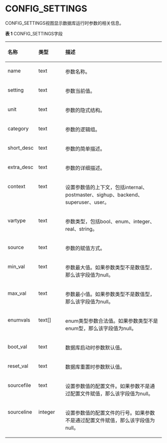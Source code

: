 # CONFIG\_SETTINGS<a name="ZH-CN_TOPIC_0245374836"></a>

CONFIG\_SETTINGS视图显示数据库运行时参数的相关信息。

**表 1**  CONFIG\_SETTINGS字段

<a name="zh-cn_topic_0237122732_table88445274552"></a>
<table><thead align="left"><tr id="zh-cn_topic_0237122732_row410412817552"><th class="cellrowborder" valign="top" width="17.711771177117715%" id="mcps1.2.4.1.1"><p id="zh-cn_topic_0237122732_p14104132813558"><a name="zh-cn_topic_0237122732_p14104132813558"></a><a name="zh-cn_topic_0237122732_p14104132813558"></a><strong id="zh-cn_topic_0237122732_b310472855518"><a name="zh-cn_topic_0237122732_b310472855518"></a><a name="zh-cn_topic_0237122732_b310472855518"></a>名称</strong></p>
</th>
<th class="cellrowborder" valign="top" width="17.331733173317332%" id="mcps1.2.4.1.2"><p id="zh-cn_topic_0237122732_p1510415283559"><a name="zh-cn_topic_0237122732_p1510415283559"></a><a name="zh-cn_topic_0237122732_p1510415283559"></a><strong id="zh-cn_topic_0237122732_b3104128205516"><a name="zh-cn_topic_0237122732_b3104128205516"></a><a name="zh-cn_topic_0237122732_b3104128205516"></a>类型</strong></p>
</th>
<th class="cellrowborder" valign="top" width="64.95649564956494%" id="mcps1.2.4.1.3"><p id="zh-cn_topic_0237122732_p31041328135510"><a name="zh-cn_topic_0237122732_p31041328135510"></a><a name="zh-cn_topic_0237122732_p31041328135510"></a><strong id="zh-cn_topic_0237122732_b510572812554"><a name="zh-cn_topic_0237122732_b510572812554"></a><a name="zh-cn_topic_0237122732_b510572812554"></a>描述</strong></p>
</th>
</tr>
</thead>
<tbody><tr id="zh-cn_topic_0237122732_row51051628125512"><td class="cellrowborder" valign="top" width="17.711771177117715%" headers="mcps1.2.4.1.1 "><p id="zh-cn_topic_0237122732_p15105192825518"><a name="zh-cn_topic_0237122732_p15105192825518"></a><a name="zh-cn_topic_0237122732_p15105192825518"></a>name</p>
</td>
<td class="cellrowborder" valign="top" width="17.331733173317332%" headers="mcps1.2.4.1.2 "><p id="zh-cn_topic_0237122732_p1105728145517"><a name="zh-cn_topic_0237122732_p1105728145517"></a><a name="zh-cn_topic_0237122732_p1105728145517"></a>text</p>
</td>
<td class="cellrowborder" valign="top" width="64.95649564956494%" headers="mcps1.2.4.1.3 "><p id="zh-cn_topic_0237122732_p14105228165514"><a name="zh-cn_topic_0237122732_p14105228165514"></a><a name="zh-cn_topic_0237122732_p14105228165514"></a>参数名称。</p>
</td>
</tr>
<tr id="zh-cn_topic_0237122732_row110514286558"><td class="cellrowborder" valign="top" width="17.711771177117715%" headers="mcps1.2.4.1.1 "><p id="zh-cn_topic_0237122732_p1510542815555"><a name="zh-cn_topic_0237122732_p1510542815555"></a><a name="zh-cn_topic_0237122732_p1510542815555"></a>setting</p>
</td>
<td class="cellrowborder" valign="top" width="17.331733173317332%" headers="mcps1.2.4.1.2 "><p id="zh-cn_topic_0237122732_p16105102820554"><a name="zh-cn_topic_0237122732_p16105102820554"></a><a name="zh-cn_topic_0237122732_p16105102820554"></a>text</p>
</td>
<td class="cellrowborder" valign="top" width="64.95649564956494%" headers="mcps1.2.4.1.3 "><p id="zh-cn_topic_0237122732_p14106112845513"><a name="zh-cn_topic_0237122732_p14106112845513"></a><a name="zh-cn_topic_0237122732_p14106112845513"></a>参数当前值。</p>
</td>
</tr>
<tr id="zh-cn_topic_0237122732_row161061528155514"><td class="cellrowborder" valign="top" width="17.711771177117715%" headers="mcps1.2.4.1.1 "><p id="zh-cn_topic_0237122732_p1310622814557"><a name="zh-cn_topic_0237122732_p1310622814557"></a><a name="zh-cn_topic_0237122732_p1310622814557"></a>unit</p>
</td>
<td class="cellrowborder" valign="top" width="17.331733173317332%" headers="mcps1.2.4.1.2 "><p id="zh-cn_topic_0237122732_p910612818557"><a name="zh-cn_topic_0237122732_p910612818557"></a><a name="zh-cn_topic_0237122732_p910612818557"></a>text</p>
</td>
<td class="cellrowborder" valign="top" width="64.95649564956494%" headers="mcps1.2.4.1.3 "><p id="zh-cn_topic_0237122732_p191062028165511"><a name="zh-cn_topic_0237122732_p191062028165511"></a><a name="zh-cn_topic_0237122732_p191062028165511"></a>参数的隐式结构。</p>
</td>
</tr>
<tr id="zh-cn_topic_0237122732_row510612284552"><td class="cellrowborder" valign="top" width="17.711771177117715%" headers="mcps1.2.4.1.1 "><p id="zh-cn_topic_0237122732_p9106192835516"><a name="zh-cn_topic_0237122732_p9106192835516"></a><a name="zh-cn_topic_0237122732_p9106192835516"></a>category</p>
</td>
<td class="cellrowborder" valign="top" width="17.331733173317332%" headers="mcps1.2.4.1.2 "><p id="zh-cn_topic_0237122732_p191061528125515"><a name="zh-cn_topic_0237122732_p191061528125515"></a><a name="zh-cn_topic_0237122732_p191061528125515"></a>text</p>
</td>
<td class="cellrowborder" valign="top" width="64.95649564956494%" headers="mcps1.2.4.1.3 "><p id="zh-cn_topic_0237122732_p17106162865516"><a name="zh-cn_topic_0237122732_p17106162865516"></a><a name="zh-cn_topic_0237122732_p17106162865516"></a>参数的逻辑组。</p>
</td>
</tr>
<tr id="zh-cn_topic_0237122732_row4106202805515"><td class="cellrowborder" valign="top" width="17.711771177117715%" headers="mcps1.2.4.1.1 "><p id="zh-cn_topic_0237122732_p1610714285558"><a name="zh-cn_topic_0237122732_p1610714285558"></a><a name="zh-cn_topic_0237122732_p1610714285558"></a>short_desc</p>
</td>
<td class="cellrowborder" valign="top" width="17.331733173317332%" headers="mcps1.2.4.1.2 "><p id="zh-cn_topic_0237122732_p2107162855518"><a name="zh-cn_topic_0237122732_p2107162855518"></a><a name="zh-cn_topic_0237122732_p2107162855518"></a>text</p>
</td>
<td class="cellrowborder" valign="top" width="64.95649564956494%" headers="mcps1.2.4.1.3 "><p id="zh-cn_topic_0237122732_p9107152885511"><a name="zh-cn_topic_0237122732_p9107152885511"></a><a name="zh-cn_topic_0237122732_p9107152885511"></a>参数的简单描述。</p>
</td>
</tr>
<tr id="zh-cn_topic_0237122732_row0107102835519"><td class="cellrowborder" valign="top" width="17.711771177117715%" headers="mcps1.2.4.1.1 "><p id="zh-cn_topic_0237122732_p15108142875518"><a name="zh-cn_topic_0237122732_p15108142875518"></a><a name="zh-cn_topic_0237122732_p15108142875518"></a>extra_desc</p>
</td>
<td class="cellrowborder" valign="top" width="17.331733173317332%" headers="mcps1.2.4.1.2 "><p id="zh-cn_topic_0237122732_p110832815551"><a name="zh-cn_topic_0237122732_p110832815551"></a><a name="zh-cn_topic_0237122732_p110832815551"></a>text</p>
</td>
<td class="cellrowborder" valign="top" width="64.95649564956494%" headers="mcps1.2.4.1.3 "><p id="zh-cn_topic_0237122732_p91081628145510"><a name="zh-cn_topic_0237122732_p91081628145510"></a><a name="zh-cn_topic_0237122732_p91081628145510"></a>参数的详细描述。</p>
</td>
</tr>
<tr id="zh-cn_topic_0237122732_row161088282555"><td class="cellrowborder" valign="top" width="17.711771177117715%" headers="mcps1.2.4.1.1 "><p id="zh-cn_topic_0237122732_p01091328195510"><a name="zh-cn_topic_0237122732_p01091328195510"></a><a name="zh-cn_topic_0237122732_p01091328195510"></a>context</p>
</td>
<td class="cellrowborder" valign="top" width="17.331733173317332%" headers="mcps1.2.4.1.2 "><p id="zh-cn_topic_0237122732_p21092282556"><a name="zh-cn_topic_0237122732_p21092282556"></a><a name="zh-cn_topic_0237122732_p21092282556"></a>text</p>
</td>
<td class="cellrowborder" valign="top" width="64.95649564956494%" headers="mcps1.2.4.1.3 "><p id="zh-cn_topic_0237122732_p91091328125512"><a name="zh-cn_topic_0237122732_p91091328125512"></a><a name="zh-cn_topic_0237122732_p91091328125512"></a>设置参数值的上下文，包括internal、postmaster、sighup、backend、superuser、user。</p>
</td>
</tr>
<tr id="zh-cn_topic_0237122732_row16109128175517"><td class="cellrowborder" valign="top" width="17.711771177117715%" headers="mcps1.2.4.1.1 "><p id="zh-cn_topic_0237122732_p15109132815551"><a name="zh-cn_topic_0237122732_p15109132815551"></a><a name="zh-cn_topic_0237122732_p15109132815551"></a>vartype</p>
</td>
<td class="cellrowborder" valign="top" width="17.331733173317332%" headers="mcps1.2.4.1.2 "><p id="zh-cn_topic_0237122732_p12109142819552"><a name="zh-cn_topic_0237122732_p12109142819552"></a><a name="zh-cn_topic_0237122732_p12109142819552"></a>text</p>
</td>
<td class="cellrowborder" valign="top" width="64.95649564956494%" headers="mcps1.2.4.1.3 "><p id="zh-cn_topic_0237122732_p5109112845517"><a name="zh-cn_topic_0237122732_p5109112845517"></a><a name="zh-cn_topic_0237122732_p5109112845517"></a>参数类型，包括bool、enum、integer、real、string。</p>
</td>
</tr>
<tr id="zh-cn_topic_0237122732_row110962815558"><td class="cellrowborder" valign="top" width="17.711771177117715%" headers="mcps1.2.4.1.1 "><p id="zh-cn_topic_0237122732_p191097289556"><a name="zh-cn_topic_0237122732_p191097289556"></a><a name="zh-cn_topic_0237122732_p191097289556"></a>source</p>
</td>
<td class="cellrowborder" valign="top" width="17.331733173317332%" headers="mcps1.2.4.1.2 "><p id="zh-cn_topic_0237122732_p1110122885513"><a name="zh-cn_topic_0237122732_p1110122885513"></a><a name="zh-cn_topic_0237122732_p1110122885513"></a>text</p>
</td>
<td class="cellrowborder" valign="top" width="64.95649564956494%" headers="mcps1.2.4.1.3 "><p id="zh-cn_topic_0237122732_p91101828195512"><a name="zh-cn_topic_0237122732_p91101828195512"></a><a name="zh-cn_topic_0237122732_p91101828195512"></a>参数的赋值方式。</p>
</td>
</tr>
<tr id="zh-cn_topic_0237122732_row3110132815518"><td class="cellrowborder" valign="top" width="17.711771177117715%" headers="mcps1.2.4.1.1 "><p id="zh-cn_topic_0237122732_p1311072817556"><a name="zh-cn_topic_0237122732_p1311072817556"></a><a name="zh-cn_topic_0237122732_p1311072817556"></a>min_val</p>
</td>
<td class="cellrowborder" valign="top" width="17.331733173317332%" headers="mcps1.2.4.1.2 "><p id="zh-cn_topic_0237122732_p511052875519"><a name="zh-cn_topic_0237122732_p511052875519"></a><a name="zh-cn_topic_0237122732_p511052875519"></a>text</p>
</td>
<td class="cellrowborder" valign="top" width="64.95649564956494%" headers="mcps1.2.4.1.3 "><p id="zh-cn_topic_0237122732_p161101828125513"><a name="zh-cn_topic_0237122732_p161101828125513"></a><a name="zh-cn_topic_0237122732_p161101828125513"></a>参数最大值。如果参数类型不是数值型，那么该字段值为null。</p>
</td>
</tr>
<tr id="zh-cn_topic_0237122732_row181109286555"><td class="cellrowborder" valign="top" width="17.711771177117715%" headers="mcps1.2.4.1.1 "><p id="zh-cn_topic_0237122732_p511032820555"><a name="zh-cn_topic_0237122732_p511032820555"></a><a name="zh-cn_topic_0237122732_p511032820555"></a>max_val</p>
</td>
<td class="cellrowborder" valign="top" width="17.331733173317332%" headers="mcps1.2.4.1.2 "><p id="zh-cn_topic_0237122732_p11117287558"><a name="zh-cn_topic_0237122732_p11117287558"></a><a name="zh-cn_topic_0237122732_p11117287558"></a>text</p>
</td>
<td class="cellrowborder" valign="top" width="64.95649564956494%" headers="mcps1.2.4.1.3 "><p id="zh-cn_topic_0237122732_p411122865519"><a name="zh-cn_topic_0237122732_p411122865519"></a><a name="zh-cn_topic_0237122732_p411122865519"></a>参数最小值。如果参数类型不是数值型，那么该字段值为null。</p>
</td>
</tr>
<tr id="zh-cn_topic_0237122732_row211192835511"><td class="cellrowborder" valign="top" width="17.711771177117715%" headers="mcps1.2.4.1.1 "><p id="zh-cn_topic_0237122732_p151113286559"><a name="zh-cn_topic_0237122732_p151113286559"></a><a name="zh-cn_topic_0237122732_p151113286559"></a>enumvals</p>
</td>
<td class="cellrowborder" valign="top" width="17.331733173317332%" headers="mcps1.2.4.1.2 "><p id="zh-cn_topic_0237122732_p17111172895513"><a name="zh-cn_topic_0237122732_p17111172895513"></a><a name="zh-cn_topic_0237122732_p17111172895513"></a>text[]</p>
</td>
<td class="cellrowborder" valign="top" width="64.95649564956494%" headers="mcps1.2.4.1.3 "><p id="zh-cn_topic_0237122732_p01115289558"><a name="zh-cn_topic_0237122732_p01115289558"></a><a name="zh-cn_topic_0237122732_p01115289558"></a>enum类型参数合法值。如果参数类型不是enum型，那么该字段值为null。</p>
</td>
</tr>
<tr id="zh-cn_topic_0237122732_row121111328135512"><td class="cellrowborder" valign="top" width="17.711771177117715%" headers="mcps1.2.4.1.1 "><p id="zh-cn_topic_0237122732_p5111192815550"><a name="zh-cn_topic_0237122732_p5111192815550"></a><a name="zh-cn_topic_0237122732_p5111192815550"></a>boot_val</p>
</td>
<td class="cellrowborder" valign="top" width="17.331733173317332%" headers="mcps1.2.4.1.2 "><p id="zh-cn_topic_0237122732_p91111128145515"><a name="zh-cn_topic_0237122732_p91111128145515"></a><a name="zh-cn_topic_0237122732_p91111128145515"></a>text</p>
</td>
<td class="cellrowborder" valign="top" width="64.95649564956494%" headers="mcps1.2.4.1.3 "><p id="zh-cn_topic_0237122732_p4112528125515"><a name="zh-cn_topic_0237122732_p4112528125515"></a><a name="zh-cn_topic_0237122732_p4112528125515"></a>数据库启动时参数默认值。</p>
</td>
</tr>
<tr id="zh-cn_topic_0237122732_row1911211286558"><td class="cellrowborder" valign="top" width="17.711771177117715%" headers="mcps1.2.4.1.1 "><p id="zh-cn_topic_0237122732_p17112192815556"><a name="zh-cn_topic_0237122732_p17112192815556"></a><a name="zh-cn_topic_0237122732_p17112192815556"></a>reset_val</p>
</td>
<td class="cellrowborder" valign="top" width="17.331733173317332%" headers="mcps1.2.4.1.2 "><p id="zh-cn_topic_0237122732_p511272815519"><a name="zh-cn_topic_0237122732_p511272815519"></a><a name="zh-cn_topic_0237122732_p511272815519"></a>text</p>
</td>
<td class="cellrowborder" valign="top" width="64.95649564956494%" headers="mcps1.2.4.1.3 "><p id="zh-cn_topic_0237122732_p711272865512"><a name="zh-cn_topic_0237122732_p711272865512"></a><a name="zh-cn_topic_0237122732_p711272865512"></a>数据库重置时参数默认值。</p>
</td>
</tr>
<tr id="zh-cn_topic_0237122732_row151121928115518"><td class="cellrowborder" valign="top" width="17.711771177117715%" headers="mcps1.2.4.1.1 "><p id="zh-cn_topic_0237122732_p211212815510"><a name="zh-cn_topic_0237122732_p211212815510"></a><a name="zh-cn_topic_0237122732_p211212815510"></a>sourcefile</p>
</td>
<td class="cellrowborder" valign="top" width="17.331733173317332%" headers="mcps1.2.4.1.2 "><p id="zh-cn_topic_0237122732_p111215286554"><a name="zh-cn_topic_0237122732_p111215286554"></a><a name="zh-cn_topic_0237122732_p111215286554"></a>text</p>
</td>
<td class="cellrowborder" valign="top" width="64.95649564956494%" headers="mcps1.2.4.1.3 "><p id="zh-cn_topic_0237122732_p10112152815558"><a name="zh-cn_topic_0237122732_p10112152815558"></a><a name="zh-cn_topic_0237122732_p10112152815558"></a>设置参数值的配置文件。如果参数不是通过配置文件赋值，那么该字段值为null。</p>
</td>
</tr>
<tr id="zh-cn_topic_0237122732_row191123280553"><td class="cellrowborder" valign="top" width="17.711771177117715%" headers="mcps1.2.4.1.1 "><p id="zh-cn_topic_0237122732_p171131128185518"><a name="zh-cn_topic_0237122732_p171131128185518"></a><a name="zh-cn_topic_0237122732_p171131128185518"></a>sourceline</p>
</td>
<td class="cellrowborder" valign="top" width="17.331733173317332%" headers="mcps1.2.4.1.2 "><p id="zh-cn_topic_0237122732_p411392875514"><a name="zh-cn_topic_0237122732_p411392875514"></a><a name="zh-cn_topic_0237122732_p411392875514"></a>integer</p>
</td>
<td class="cellrowborder" valign="top" width="64.95649564956494%" headers="mcps1.2.4.1.3 "><p id="zh-cn_topic_0237122732_p19113122835517"><a name="zh-cn_topic_0237122732_p19113122835517"></a><a name="zh-cn_topic_0237122732_p19113122835517"></a>设置参数值的配置文件的行号。如果参数不是通过配置文件赋值，那么该字段值为null。</p>
</td>
</tr>
</tbody>
</table>


